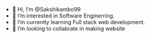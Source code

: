 - 👋 Hi, I’m @Sakshikambo99
- 👀 I’m interested in Software Enginerring.
- 🌱 I’m currently learning Full stack web development.
- 💞️ I’m looking to collabrate in making website

<!---
Sakshikambo99/Sakshikambo99 is a ✨ special ✨ repository because its `README.md` (this file) appears on your GitHub profile.
You can click the Preview link to take a look at your changes.
--->

